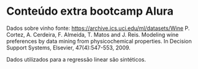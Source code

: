 # Conteúdo extra bootcamp Alura



Dados sobre vinho fonte: 
https://archive.ics.uci.edu/ml/datasets/Wine
P. Cortez, A. Cerdeira, F. Almeida, T. Matos and J. Reis.
Modeling wine preferences by data mining from physicochemical properties. In Decision Support Systems, Elsevier, 47(4):547-553, 2009.

Dados utilizados para a regressão linear são sintéticos. 
